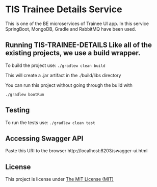 # TIS Trainee Details Service

This is one of the BE microservices of Trainee UI app. In this service SpringBoot, MongoDB, Gradle and RabbitMQ have been used.

## Running TIS-TRAINEE-DETAILS Like all of the existing projects, we use a build wrapper.

To build the project use: `./gradlew clean build`

This will create a .jar artifact in the ./build/libs directory

You can run this project without going through the build with

`./gradlew bootRun`

## Testing

To run the tests use: `./gradlew clean test`

## Accessing Swagger API 

Paste this URI to the browser http://localhost:8203/swagger-ui.html

## License
This project is license under [The MIT License (MIT)](LICENSE)
